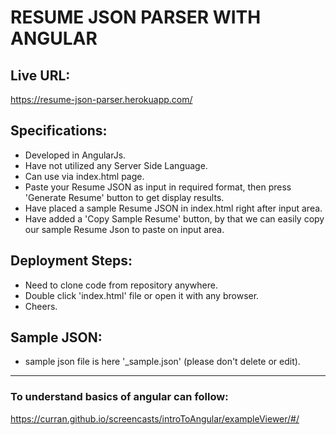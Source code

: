 # RESUME JSON PARSER WITH ANGULAR

## Live URL:
https://resume-json-parser.herokuapp.com/


## Specifications:
- Developed in AngularJs.
- Have not utilized any Server Side Language.
- Can use via index.html page.
- Paste your Resume JSON as input in required format, then press 'Generate Resume' button to get display results.
- Have placed a sample Resume JSON in index.html right after input area.
- Have added a 'Copy Sample Resume' button, by that we can easily copy our sample Resume Json to paste on input area.

## Deployment Steps:
- Need to clone code from repository anywhere.
- Double click 'index.html' file or open it with any browser.
- Cheers.

## Sample JSON:
- sample json file is here '_sample.json' (please don't delete or edit).


--------------

### To understand basics of angular can follow:

https://curran.github.io/screencasts/introToAngular/exampleViewer/#/
